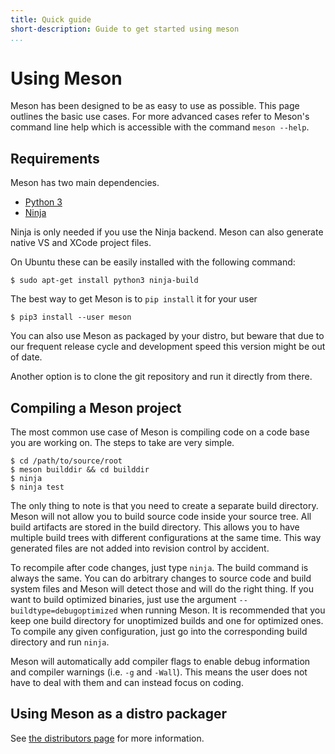 ```yaml
---
title: Quick guide
short-description: Guide to get started using meson
...
```


# Using Meson

Meson has been designed to be as easy to use as possible. This page
outlines the basic use cases. For more advanced cases refer to Meson's
command line help which is accessible with the command `meson --help`.

Requirements
--

Meson has two main dependencies.

* [Python 3](https://python.org)
* [Ninja](https://github.com/ninja-build/ninja/)

Ninja is only needed if you use the Ninja backend. Meson can also
generate native VS and XCode project files.

On Ubuntu these can be easily installed with the following command:

```console
$ sudo apt-get install python3 ninja-build
```

The best way to get Meson is to `pip install` it for your user

```console
$ pip3 install --user meson
```

You can also use Meson as packaged by your distro, but beware that due
to our frequent release cycle and development speed this version might
be out of date.

Another option is to clone the git repository and run it directly from
there.

Compiling a Meson project
--

The most common use case of Meson is compiling code on a code base you
are working on. The steps to take are very simple.

```console
$ cd /path/to/source/root
$ meson builddir && cd builddir
$ ninja
$ ninja test
```

The only thing to note is that you need to create a separate build
directory. Meson will not allow you to build source code inside your
source tree. All build artifacts are stored in the build
directory. This allows you to have multiple build trees with different
configurations at the same time. This way generated files are not
added into revision control by accident.

To recompile after code changes, just type `ninja`. The build command
is always the same. You can do arbitrary changes to source code and
build system files and Meson will detect those and will do the right
thing. If you want to build optimized binaries, just use the argument
`--buildtype=debugoptimized` when running Meson. It is recommended
that you keep one build directory for unoptimized builds and one for
optimized ones. To compile any given configuration, just go into the
corresponding build directory and run `ninja`.

Meson will automatically add compiler flags to enable debug
information and compiler warnings (i.e. `-g` and `-Wall`). This means
the user does not have to deal with them and can instead focus on
coding.

Using Meson as a distro packager
--

See [the distributors page](Distributors.md) for more information.
